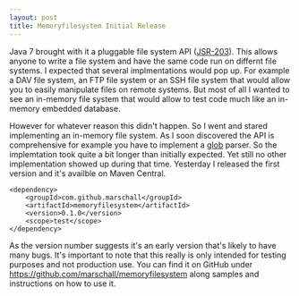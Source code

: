 ```yaml
---
layout: post
title: Memoryfilesystem Initial Release
---
```


Java 7 brought with it a pluggable file system API ([JSR-203](http://jcp.org/en/jsr/detail?id=203)). This allows anyone to write a file system and have the same code run on differnt file systems. I expected that several implmentations would pop up. For example a DAV file system, an FTP file system or an SSH file system that would allow you to easily manipulate files on remote systems. But most of all I wanted to see an in-memory file system that would allow to test code much like an in-memory embedded database.

However for whatever reason this didn't happen. So I went and stared implementing an in-memory file system. As I soon discovered the API is comprehensive for example you have to implement a [glob](http://en.wikipedia.org/wiki/Glob_(programming)) parser. So the implemtation took quite a bit longer than initially expected. Yet still no other implementation showed up during that time. Yesterday I released the first version and it's availble on Maven Central.

    <dependency>
        <groupId>com.github.marschall</groupId>
        <artifactId>memoryfilesystem</artifactId>
        <version>0.1.0</version>
        <scope>test</scope>
    </dependency>

As the version number suggests it's an early version that's likely to have many bugs. It's important to note that this really is only intended for testing purposes and not production use. You can find it on GitHub under https://github.com/marschall/memoryfilesystem along samples and instructions on how to use it.

